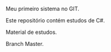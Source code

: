 Meu primeiro sistema no GIT.


Este repositório contém estudos de C#.

Material de estudos.

Branch Master.
